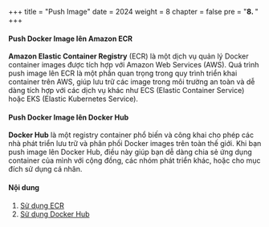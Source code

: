+++
title = "Push Image"
date = 2024
weight = 8
chapter = false
pre = "<b>8. </b>"
+++

#### Push Docker Image lên Amazon ECR

**Amazon Elastic Container Registry** (ECR) là một dịch vụ quản lý Docker container images được tích hợp với Amazon Web Services (AWS). Quá trình push image lên ECR là một phần quan trọng trong quy trình triển khai container trên AWS, giúp lưu trữ các image trong môi trường an toàn và dễ dàng tích hợp với các dịch vụ khác như ECS (Elastic Container Service) hoặc EKS (Elastic Kubernetes Service).

#### Push Docker Image lên Docker Hub

**Docker Hub** là một registry container phổ biến và công khai cho phép các nhà phát triển lưu trữ và phân phối Docker images trên toàn thế giới. Khi bạn push image lên Docker Hub, điều này giúp bạn dễ dàng chia sẻ ứng dụng container của mình với cộng đồng, các nhóm phát triển khác, hoặc cho mục đích sử dụng cá nhân.

#### Nội dung

1. [Sử dụng ECR](1-use-ecr)
2. [Sử dụng Docker Hub](2-use-docker-hub)
